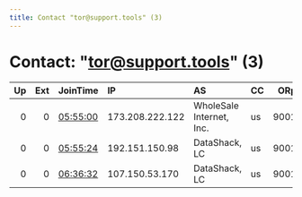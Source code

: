 ```yaml
---
title: Contact "tor@support.tools" (3)
---
```


# Contact: "tor@support.tools" (3)

|   Up |   Ext | JoinTime                                                                                            | IP              | AS                       | CC   |   ORp |   Dirp | OS    | Version   | Nickname         |   eFamMembers |
|-----:|------:|:----------------------------------------------------------------------------------------------------|:----------------|:-------------------------|:-----|------:|-------:|:------|:----------|:-----------------|--------------:|
|    0 |     0 | [05:55:00](https://metrics.torproject.org/rs.html#details/DF93D6D17DCDA0261CCE49F47AE8E31BC9C87C83) | 173.208.222.122 | WholeSale Internet, Inc. | us   |  9001 |   9030 | Linux | 0.4.0.5   | SupportToolsb1n2 |             1 |
|    0 |     0 | [05:55:24](https://metrics.torproject.org/rs.html#details/7783D7E855F62D44E3C1FB00989AF3049C8824CD) | 192.151.150.98  | DataShack, LC            | us   |  9001 |   9030 | Linux | 0.4.0.5   | SupportToolsb1n3 |             1 |
|    0 |     0 | [06:36:32](https://metrics.torproject.org/rs.html#details/8FBF2E25BD581735211D26CBD7CE80A0FBC06540) | 107.150.53.170  | DataShack, LC            | us   |  9001 |   9030 | Linux | 0.4.0.5   | SupportToolsb1n1 |             1 |
